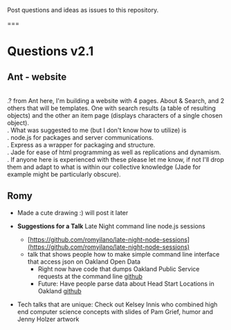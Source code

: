 Post questions and ideas as issues to this repository.

===

# Questions v2.1

## Ant - website

<br> .? from Ant here, I'm building a website with 4 pages. About & Search, and 2 others that will be templates. One with search results (a table of resulting objects) and the other an item page (displays characters of a single chosen object). 
<br> .    What was suggested to me (but I don't know how to utilize) is
<br> .  node.js for packages and server communications.
<br> .  Express as a wrapper for packaging and structure.
<br> .  Jade for ease of html programming as well as replications and dynamism.
<br> .    If anyone here is experienced with these please let me know, if not I'll drop them and adapt to what is within our collective knowledge (Jade for example might be particularly obscure).


## Romy

* Made a cute drawing :) will post it later
* __Suggestions for a Talk__ Late Night command line node.js sessions
	* [https://github.com/romyilano/late-night-node-sessions](https://github.com/romyilano/late-night-node-sessions)
	* talk that shows people how to make simple command line interface that access json on Oakland Open Data
		* Right now have code that dumps Oakland Public Service requests at the command line [github](https://github.com/romyilano/late-night-node-sessions/blob/master/oakland_service.js)
		* Future: Have people parse data about Head Start Locations in Oakland [github](https://data.oaklandnet.com/Education/Head-Start-Locations/h2rc-b7xm)
		 
* Tech talks that are unique: Check out Kelsey Innis who combined high end computer science concepts with slides of Pam Grief, humor and Jenny Holzer artwork